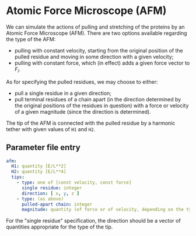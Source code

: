 # Atomic Force Microscope (AFM)

We can simulate the actions of pulling and stretching of the proteins by an
Atomic Force Microscope (AFM). There are two options available regarding the
type of the AFM:

- pulling with constant velocity, starting from the original position of the
  pulled residue and moving in some direction with a given velocity;
- pulling with constant force, which (in effect) adds a given force vector to
  $F_i$.

As for specifying the pulled residues, we may choose to either:

- pull a single residue in a given direction;
- pull terminal residues of a chain apart (in the direction determined by the
  original positions of the residues in question) with a force or velocity of a
  given magnitude (since the direction is determined).

The tip of the AFM is connected with the pulled residue by a harmonic tether
with given values of $\mathtt{H1}$ and $\mathtt{H2}$.

## Parameter file entry

```yaml
afm:
  H1: quantity [E/L**2]
  H2: quantity [E/L**4]
  tips:
    - type: one of [const velocity, const force]
      single residue: integer
      direction: [ x, y, z ]
    - type: (as above)
      pulled-apart chain: integer
      magnitude: quantity (of force or of velocity, depending on the type)
```

For the "single residue" specification, the direction should be a vector of
quantities appropriate for the type of the tip.